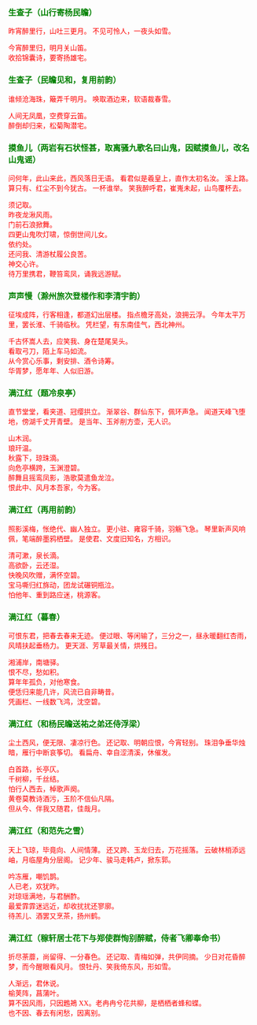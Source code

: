<style type="text/css">
    .markdown-body{text-align: left;}
    h3{color:green}
    article{font-family:"楷体";color:red}
</style>

### 生查子（山行寄杨民瞻）
<article>
昨宵醉里行，山吐三更月。  
不见可怜人，一夜头如雪。  

今宵醉里归，明月关山笛。  
收拾锦囊诗，要寄扬雄宅。  
</article>

### 生查子（民瞻见和，复用前韵）
<article>
谁倾沧海珠，簸弄千明月。  
唤取酒边来，软语裁春雪。  

人间无凤凰，空费穿云笛。  
醉倒却归来，松菊陶潜宅。  
</article>

### 摸鱼儿（两岩有石状怪甚，取离骚九歌名曰山鬼，因赋摸鱼儿，改名山鬼谣）
<article>
问何年，此山来此，西风落日无语。  
看君似是羲皇上，直作太初名汝。  
溪上路。  
算只有、红尘不到今犹古。  
一杯谁举。  
笑我醉呼君，崔嵬未起，山鸟覆杯去。  

须记取。  
昨夜龙湫风雨。  
门前石浪掀舞。  
四更山鬼吹灯啸，惊倒世间儿女。  
依约处。  
还问我、清游杖履公良苦。  
神交心许。  
待万里携君，鞭笞鸾凤，诵我远游赋。  
</article>

### 声声慢（滁州旅次登楼作和李清宇韵）
<article>
征埃成阵，行客相逢，都道幻出层楼。  
指点檐牙高处，浪拥云浮。  
今年太平万里，罢长淮、千骑临秋。  
凭栏望，有东南佳气，西北神州。  

千古怀嵩人去，应笑我、身在楚尾吴头。  
看取弓刀，陌上车马如流。  
从今赏心乐事，剩安排、酒令诗筹。  
华胥梦，愿年年、人似旧游。  
</article>

### 满江红（题冷泉亭）
<article>
直节堂堂，看夹道、冠缨拱立。  
渐翠谷、群仙东下，佩环声急。  
闻道天峰飞堕地，傍湖千丈开青壁。  
是当年、玉斧削方壶，无人识。  

山木润。  
琅玕温。  
秋露下，琼珠滴。  
向危亭横跨，玉渊澄碧。  
醉舞且摇鸾凤影，浩歌莫遣鱼龙泣。  
恨此中、风月本吾家，今为客。  
</article>

### 满江红（再用前韵）
<article>
照影溪梅，怅绝代、幽人独立。  
更小驻、雍容千骑，羽觞飞急。  
琴里新声风响佩，笔端醉墨鸦栖壁。  
是使君、文度旧知名，方相识。  

清可漱，泉长滴。  
高欲卧，云还湿。  
快晚风吹赠，满怀空碧。  
宝马嘶归红旆动，团龙试碾铜瓶泣。  
怕他年、重到路应迷，桃源客。  
</article>

### 满江红（暮春）
<article>
可恨东君，把春去春来无迹。  
便过眼、等闲输了，三分之一，昼永暖翻红杏雨，风晴扶起垂杨力。  
更天涯、芳草最关情，烘残日。  

湘浦岸，南塘驿。  
恨不尽，愁如积。  
算年年孤负，对他寒食。  
便恁归来能几许，风流已自非畴昔。  
凭画栏、一线数飞鸿，沈空碧。  
</article>

### 满江红（和杨民瞻送祐之弟还侍浮梁）
<article>
尘土西风，便无限、凄凉行色。  
还记取、明朝应恨，今宵轻别。  
珠泪争垂华烛暗，雁行中断哀筝切。  
看扁舟、幸自涩清溪，休催发。  

白首路，长亭仄。  
千树柳，千丝结。  
怕行人西去，棹歌声阕。  
黄卷莫教诗酒污，玉阶不信仙凡隔。  
但从今、伴我又随君，佳哉月。  
</article>

### 满江红（和范先之雪）
<article>
天上飞琼，毕竟向、人间情薄。  
还又跨、玉龙归去，万花摇落。  
云破林梢添远岫，月临屋角分层阁。  
记少年、骏马走韩卢，掀东郭。  

吟冻雁，嘲饥鹊。  
人已老，欢犹昨。  
对琼瑶满地，与君酬酢。  
最爱霏霏迷远近，却收扰扰还寥廓。  
待羔儿、酒罢又烹茶，扬州鹤。  
</article>

### 满江红（稼轩居士花下与郑使群恂别醉赋，侍者飞卿奉命书）
<article>
折尽荼蘼，尚留得、一分春色。  
还记取、青梅如弹，共伊同摘。  
少日对花昏醉梦，而今醒眼看风月。  
恨牡丹、笑我倚东风，形如雪。  

人渐远，君休说。  
榆荚阵，菖蒲叶。  
算不因风雨，只因鶗鴂 XX。老冉冉兮花共柳，是栖栖者蜂和蝶。  
也不因、春去有闲愁，因离别。  
</article>


